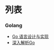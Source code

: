# 列表

### Golang 
* [Go 语言设计与实现](https://draveness.me/golang/)
* [深入解析Go](https://tiancaiamao.gitbooks.io/go-internals/content/zh/01.0.html)